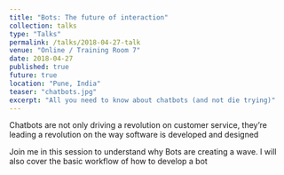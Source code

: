 ```yaml
---
title: "Bots: The future of interaction"
collection: talks
type: "Talks"
permalink: /talks/2018-04-27-talk
venue: "Online / Training Room 7"
date: 2018-04-27
published: true
future: true
location: "Pune, India"
teaser: "chatbots.jpg"
excerpt: "All you need to know about chatbots (and not die trying)"
---
```


Chatbots are not only driving a revolution on customer service, they’re leading a revolution on the way software is developed and designed

Join me in this session to understand why Bots are creating a wave. I will also cover the basic workflow of how to develop a bot

